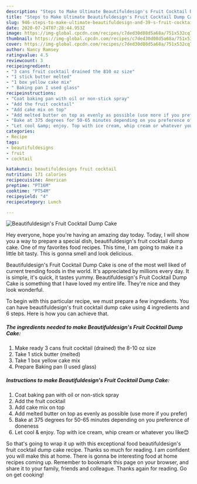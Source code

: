 ```yaml
---
description: "Steps to Make Ultimate Beautifuldesign's Fruit Cocktail Dump Cake"
title: "Steps to Make Ultimate Beautifuldesign's Fruit Cocktail Dump Cake"
slug: 946-steps-to-make-ultimate-beautifuldesign-and-39-s-fruit-cocktail-dump-cake
date: 2020-07-24T07:28:44.953Z
image: https://img-global.cpcdn.com/recipes/c7ded30d08d5a68a/751x532cq70/beautifuldesigns-fruit-cocktail-dump-cake-recipe-main-photo.jpg
thumbnail: https://img-global.cpcdn.com/recipes/c7ded30d08d5a68a/751x532cq70/beautifuldesigns-fruit-cocktail-dump-cake-recipe-main-photo.jpg
cover: https://img-global.cpcdn.com/recipes/c7ded30d08d5a68a/751x532cq70/beautifuldesigns-fruit-cocktail-dump-cake-recipe-main-photo.jpg
author: Nancy Ramsey
ratingvalue: 4.5
reviewcount: 3
recipeingredient:
- "3 cans fruit cocktail drained the 810 oz size"
- "1 stick butter melted"
- "1 box yellow cake mix"
- " Baking pan I used glass"
recipeinstructions:
- "Coat baking pan with oil or non-stick spray"
- "Add the fruit cocktail"
- "Add cake mix on top"
- "Add melted butter on top as evenly as possible (use more if you prefer)"
- "Bake at 375 degrees for 50-65 minutes depending on you preference of doneness"
- "Let cool &amp; enjoy. Top with ice cream, whip cream or whatever you like😊"
categories:
- Recipe
tags:
- beautifuldesigns
- fruit
- cocktail

katakunci: beautifuldesigns fruit cocktail 
nutrition: 171 calories
recipecuisine: American
preptime: "PT16M"
cooktime: "PT54M"
recipeyield: "4"
recipecategory: Lunch

---
```



![Beautifuldesign&#39;s Fruit Cocktail Dump Cake](https://img-global.cpcdn.com/recipes/c7ded30d08d5a68a/751x532cq70/beautifuldesigns-fruit-cocktail-dump-cake-recipe-main-photo.jpg)

Hey everyone, hope you're having an amazing day today. Today, I will show you a way to prepare a special dish, beautifuldesign&#39;s fruit cocktail dump cake. One of my favorites food recipes. This time, I am going to make it a little bit tasty. This is gonna smell and look delicious.

Beautifuldesign&#39;s Fruit Cocktail Dump Cake is one of the most well liked of current trending foods in the world. It's appreciated by millions every day. It is simple, it's quick, it tastes yummy. Beautifuldesign&#39;s Fruit Cocktail Dump Cake is something that I have loved my entire life. They're nice and they look wonderful.




To begin with this particular recipe, we must prepare a few ingredients. You can have beautifuldesign&#39;s fruit cocktail dump cake using 4 ingredients and 6 steps. Here is how you can achieve that.

<!--inarticleads1-->

##### The ingredients needed to make Beautifuldesign&#39;s Fruit Cocktail Dump Cake:

1. Make ready 3 cans fruit cocktail (drained) the 8-10 oz size
1. Take 1 stick butter (melted)
1. Take 1 box yellow cake mix
1. Prepare  Baking pan (I used glass)




<!--inarticleads2-->

##### Instructions to make Beautifuldesign&#39;s Fruit Cocktail Dump Cake:

1. Coat baking pan with oil or non-stick spray
1. Add the fruit cocktail
1. Add cake mix on top
1. Add melted butter on top as evenly as possible (use more if you prefer)
1. Bake at 375 degrees for 50-65 minutes depending on you preference of doneness
1. Let cool &amp; enjoy. Top with ice cream, whip cream or whatever you like😊




So that's going to wrap it up with this exceptional food beautifuldesign&#39;s fruit cocktail dump cake recipe. Thanks so much for reading. I am confident you will make this at home. There is gonna be interesting food at home recipes coming up. Remember to bookmark this page on your browser, and share it to your family, friends and colleague. Thanks again for reading. Go on get cooking!
